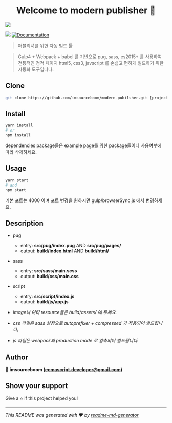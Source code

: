 <h1 align="center">Welcome to modern publisher 👋</h1>
<img src="https://img1.daumcdn.net/thumb/R1280x0/?scode=mtistory2&fname=https%3A%2F%2Fk.kakaocdn.net%2Fdn%2Fcab8PZ%2FbtqwsdPfkGb%2FQJaKFbE8KlCxiSi4Vl7070%2Fimg.jpg"/>
<p>
  <img src="https://img.shields.io/badge/version-1.1.5-blue.svg?cacheSeconds=2592000" />
  <a href="https://github.com/imsourceboom/modern-pubilsher/blob/master/README.md">
    <img alt="Documentation" src="https://img.shields.io/badge/documentation-yes-brightgreen.svg" target="_blank" />
  </a>
</p>

> 퍼블리셔를 위한 자동 빌드 툴

> Gulp4 + Webpack + babel 를 기반으로 pug, sass, es2015+ 를 사용하여 전통적인 정적 페이지 html5, css3, javscript 를 손쉽고 편하게 빌드하기 위한 자동화 도구입니다.

## Clone

```sh
git clone https://github.com/imsourceboom/modern-pubilsher.git [project folder name]
```

## Install

```sh
yarn install
# or
npm install
```

dependencies package들은 example page를 위한 package들이니
사용여부에 따라 삭제하세요.

## Usage

```sh
yarn start
# and
npm start
```

기본 포트는 4000 이며 포트 변경을 원하시면 gulp/browserSync.js 에서 변경하세요.

## Description

-   pug

    -   entry: **src/pug/index.pug** AND **src/pug/pages/**
    -   output: **build/index.html** AND **build/html/**

-   sass

    -   entry: **src/sass/main.scss**
    -   output: **build/css/main.css**

-   script

    -   entry: **src/script/index.js**
    -   output: **build/js/app.js**

-   _image나 여타 resource들은 build/assets/ 에 두세요._

-   _css 파일은 sass 설정으로 autoprefixer + compressed 가 적용되어 빌드됩니다._
-   _js 파일은 webpack의 production mode 로 압축되어 빌드됩니다._

## Author

👤 **imsourceboom (ecmascript.developer@gmail.com)**

## Show your support

Give a ⭐️ if this project helped you!

---

_This README was generated with ❤️ by [readme-md-generator](https://github.com/kefranabg/readme-md-generator)_
